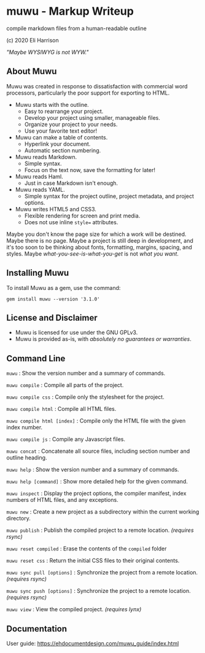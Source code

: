 # muwu - Markup Writeup

compile markdown files from a human-readable outline

(c) 2020 Eli Harrison

_"Maybe WYSIWYG is not WYW."_


## About Muwu

Muwu was created in response to dissatisfaction with commercial word processors, particularly the poor support for exporting to HTML.

  - Muwu starts with the outline.
    - Easy to rearrange your project.
    - Develop your project using smaller, manageable files.
    - Organize your project to your needs.
    - Use your favorite text editor!
  - Muwu can make a table of contents.
    - Hyperlink your document.
    - Automatic section numbering.
  - Muwu reads Markdown.
    - Simple syntax.
    - Focus on the text now, save the formatting for later!
  - Muwu reads Haml.
    - Just in case Markdown isn't enough.
  - Muwu reads YAML.
    - Simple syntax for the project outline, project metadata, and project options.
  - Muwu writes HTML5 and CSS3.
    - Flexible rendering for screen and print media.
    - Does not use inline `style=` attributes.

Maybe you don't know the page size for which a work will be destined. Maybe there is no page. Maybe a project is still deep in development, and it's too soon to be thinking about fonts, formatting, margins, spacing, and styles. Maybe *what-you-see-is-what-you-get* is not *what you want*.


## Installing Muwu

To install Muwu as a gem, use the command:

~~~
gem install muwu --version '3.1.0'
~~~


## License and Disclaimer

  - Muwu is licensed for use under the GNU GPLv3.
  - Muwu is provided as-is, with *absolutely no guarantees or warranties*.


## Command Line

`muwu`
: Show the version number and a summary of commands.

`muwu compile`
: Compile all parts of the project.

`muwu compile css`
: Compile only the stylesheet for the project.

`muwu compile html`
: Compile all HTML files.

`muwu compile html [index]`
: Compile only the HTML file with the given index number.

`muwu compile js`
: Compile any Javascript files.

`muwu concat`
: Concatenate all source files, including section number and outline heading.

`muwu help`
: Show the version number and a summary of commands.

`muwu help [command]`
: Show more detailed help for the given command.

`muwu inspect`
: Display the project options, the compiler manifest, index numbers of HTML files, and any exceptions.

`muwu new`
: Create a new project as a subdirectory within the current working directory.

`muwu publish`
: Publish the compiled project to a remote location. _(requires rsync)_

`muwu reset compiled`
: Erase the contents of the `compiled` folder

`muwu reset css`
: Return the initial CSS files to their original contents.

`muwu sync pull [options]`
: Synchronize the project from a remote location. _(requires rsync)_

`muwu sync push [options]`
: Synchronize the project to a remote location. _(requires rsync)_

`muwu view`
: View the compiled project. _(requires lynx)_


## Documentation

User guide: https://ehdocumentdesign.com/muwu_guide/index.html
